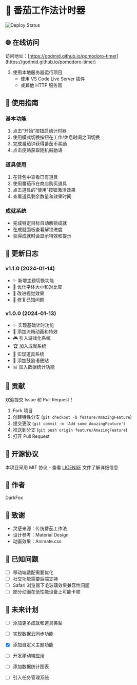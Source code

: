 <!--
 * @Author: DarkFox
 * @Date: 2025-01-13 23:33:40
 * @LastEditTime: 2025-01-13 23:36:02
 * @LastEditors: DarkFox
 * @Description: 
 * @FilePath: \AI页面测试\README.md
 * Designed by DarkFox
 -->

# 🍅 番茄工作法计时器

![Deploy Status](https://github.com/godmid/pomodoro-timer/actions/workflows/deploy.yml/badge.svg)

## 🌐 在线访问

访问地址：[https://godmid.github.io/pomodoro-timer](https://godmid.github.io/pomodoro-timer)

3. 使用本地服务器运行项目
   - 使用 VS Code Live Server 插件
   - 或其他 HTTP 服务器

## 🎯 使用指南

### 基本功能
1. 点击"开始"按钮启动计时器
2. 使用模式切换按钮在工作/休息时间之间切换
3. 完成番茄钟获得番茄币奖励
4. 点击便贴获取随机鼓励语

### 道具使用
1. 在背包中查看已有道具
2. 使用番茄币在商店购买道具
3. 点击道具的"使用"按钮激活效果
4. 查看道具剩余数量和效果时间

### 成就系统
- 完成特定目标自动解锁成就
- 在成就面板查看解锁进度
- 获得成就时会显示特效和提示

## 🔄 更新日志

### v1.1.0 (2024-01-14)
- ✨ 新增主题切换功能
- 🎨 优化字体大小和对比度
- 💄 改进视觉效果
- 🐛 修复已知问题

### v1.0.0 (2024-01-13)
- ✨ 实现基础计时功能
- 🎨 添加流畅动画和特效
- 🎮 引入游戏化系统
- 🏆 加入成就系统
- 🎒 实现道具系统
- 💝 添加鼓励语便贴
- 📊 加入数据统计功能

## 🤝 贡献

欢迎提交 Issue 和 Pull Request！

1. Fork 项目
2. 创建特性分支 (`git checkout -b feature/AmazingFeature`)
3. 提交更改 (`git commit -m 'Add some AmazingFeature'`)
4. 推送到分支 (`git push origin feature/AmazingFeature`)
5. 打开 Pull Request

## 📝 开源协议

本项目采用 MIT 协议 - 查看 [LICENSE](LICENSE) 文件了解详细信息

## 👤 作者

DarkFox

## 🙏 致谢

- 灵感来源：传统番茄工作法
- 设计参考：Material Design
- 动画效果：Animate.css

## 🐛 已知问题

- [ ] 移动端适配需要优化
- [ ] 社交功能需要后端支持
- [ ] Safari 浏览器下毛玻璃效果兼容性问题
- [ ] 部分动画在低性能设备上可能卡顿

## 🚀 未来计划

- [ ] 添加更多成就和道具类型
- [ ] 实现数据云同步功能
- [x] 添加自定义主题功能
- [ ] 开发移动端应用
- [ ] 添加数据统计图表
- [ ] 引入任务管理系统

